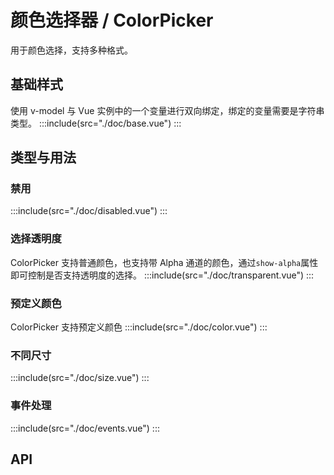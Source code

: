 # 颜色选择器 / ColorPicker

用于颜色选择，支持多种格式。

## 基础样式
使用 v-model 与 Vue 实例中的一个变量进行双向绑定，绑定的变量需要是字符串类型。
:::include(src="./doc/base.vue")
:::

## 类型与用法
### 禁用
:::include(src="./doc/disabled.vue")
:::

### 选择透明度
ColorPicker 支持普通颜色，也支持带 Alpha 通道的颜色，通过`show-alpha`属性即可控制是否支持透明度的选择。
:::include(src="./doc/transparent.vue")
:::

### 预定义颜色
ColorPicker 支持预定义颜色
:::include(src="./doc/color.vue")
:::

### 不同尺寸
:::include(src="./doc/size.vue")
:::

### 事件处理
:::include(src="./doc/events.vue")
:::

## API
<api-doc name="ColorPicker" :doc="require('./api.json')"></api-doc>
